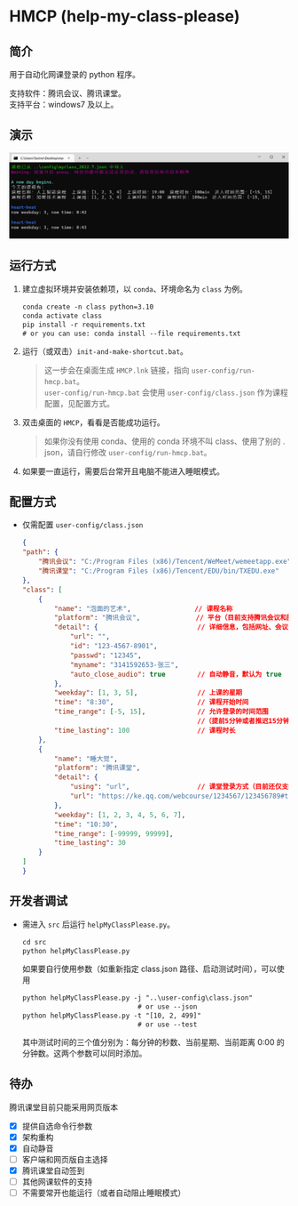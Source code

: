 # HMCP (help-my-class-please)

## 简介

用于自动化网课登录的 python 程序。

支持软件：腾讯会议、腾讯课堂。  
支持平台：windows7 及以上。

## 演示

![demo](resource/demo/opening.png)

## 运行方式

1. 建立虚拟环境并安装依赖项，以 `conda`、环境命名为 `class` 为例。

   ```shell
   conda create -n class python=3.10
   conda activate class
   pip install -r requirements.txt
   # or you can use: conda install --file requirements.txt
   ```

2. 运行（或双击）`init-and-make-shortcut.bat`。

   > 这一步会在桌面生成 `HMCP.lnk` 链接，指向 `user-config/run-hmcp.bat`。  
   > `user-config/run-hmcp.bat` 会使用 `user-config/class.json` 作为课程配置，见配置方式。

3. 双击桌面的 `HMCP`，看看是否能成功运行。

   > 如果你没有使用 conda、使用的 conda 环境不叫 class、使用了别的 . json，请自行修改 `user-config/run-hmcp.bat`。

4. 如果要一直运行，需要后台常开且电脑不能进入睡眠模式。

## 配置方式

- 仅需配置 `user-config/class.json`

  ```json
  {
  "path": {
      "腾讯会议": "C:/Program Files (x86)/Tencent/WeMeet/wemeetapp.exe",     // 你的安装路径
      "腾讯课堂": "C:/Program Files (x86)/Tencent/EDU/bin/TXEDU.exe"
  },
  "class": [
      {
          "name": "泡面的艺术",                // 课程名称
          "platform": "腾讯会议",              // 平台（目前支持腾讯会议和腾讯课堂）
          "detail": {                         // 详细信息，包括网址、会议号、会议密码、入会名称
              "url": "",
              "id": "123-4567-8901",
              "passwd": "12345",
              "myname": "3141592653-张三",
              "auto_close_audio": true        // 自动静音，默认为 true
          },
          "weekday": [1, 3, 5],               // 上课的星期
          "time": "8:30",                     // 课程开始时间
          "time_range": [-5, 15],             // 允许登录的时间范围
                                              //（提前5分钟或者推迟15分钟的范围内，如果还没登录就会登录）
          "time_lasting": 100                 // 课程时长
      },
      {
          "name": "睡大觉",
          "platform": "腾讯课堂",
          "detail": {
              "using": "url",                 // 课堂登录方式（目前还仅支持 url 网页登录）
              "url": "https://ke.qq.com/webcourse/1234567/123456789#taid=12345678901234567&lite=1"
          },
          "weekday": [1, 2, 3, 4, 5, 6, 7],
          "time": "10:30",
          "time_range": [-99999, 99999],
          "time_lasting": 30
      }
  ]
  }
  ```

## 开发者调试

- 需进入 `src` 后运行 `helpMyClassPlease.py`。

  ```shell
  cd src
  python helpMyClassPlease.py
  ```
  
  如果要自行使用参数（如重新指定 class.json 路径、启动测试时间），可以使用
  
  ```shell
  python helpMyClassPlease.py -j "..\user-config\class.json"
                               # or use --json
  python helpMyClassPlease.py -t "[10, 2, 499]"
                               # or use --test
  ```
  
  其中测试时间的三个值分别为：每分钟的秒数、当前星期、当前距离 0:00 的分钟数。这两个参数可以同时添加。

## 待办

腾讯课堂目前只能采用网页版本

- [x] 提供自选命令行参数
- [x] 架构重构
- [x] 自动静音
- [ ] 客户端和网页版自主选择
- [x] 腾讯课堂自动签到
- [ ] 其他网课软件的支持
- [ ] 不需要常开也能运行（或者自动阻止睡眠模式）
